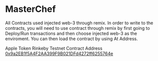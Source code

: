 # MasterChef
All Contracts used injected web-3 through remix. In order to write to the contracts, you will need to use contract through remix by first going to
Deploy/Run transactions and then choose injected web-3 as the enviroment. You can then load the contract by using At Address.

Apple Token Rinkeby Testnet Contract Address [0x9a2EB1f5A4F2AA399F9B021DFd4272ff6255764e](https://rinkeby.etherscan.io/address/0x9a2EB1f5A4F2AA399F9B021DFd4272ff6255764e)
